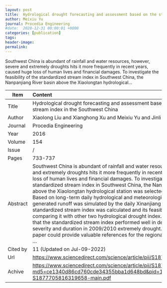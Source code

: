 ```yaml
---
layout: post
title:  Hydrological drought forecasting and assessment based on the standardized stream index in the Southwest China
author: Meixiu Yu
journal: Procedia Engineering
#date:  2020-12-31 00:00:01 +0000
categories: [publication]
tags: 
header-image: 
permalink: 
---
```

Southwest China is abundant of rainfall and water resources, however, severe and extremely droughts hits it more frequently in recent years, caused huge loss of human lives and financial damages. To investigate the feasibility of the standardized stream index in Southwest China, the Nanpanjiang River basin above the Xiaolongtan hydrological...
<!--the above is the excerpt-->
<!--more-->
<!--the following is the text-->


| Item           | Content    |
| ---------------|:------------|
| Title          | Hydrological drought forecasting and assessment based on the standardized stream index in the Southwest China     |
| Author         | Xiaolong Liu and Xianghong Xu and Meixiu Yu and Jinli Lu    |
| Journal        | Procedia Engineering   |
| Year           | 2016  |
| Volume         | 154	   |
| Issue          | /	   |
| Pages          | 733-737	   |
| Abstract       | Southwest China is abundant of rainfall and water resources, however, severe and extremely droughts hits it more frequently in recent years, caused huge loss of human lives and financial damages. To investigate the feasibility of the standardized stream index in Southwest China, the Nanpanjiang River basin above the Xiaolongtan hydrological station was selected as the case study site. Based on long-term daily hydrological and meteorological data series, the generated runoff was simulated by the daily Xinanjiang model, then the standardized stream index was calculated and its feasibility was explored by comparing it with other two hydrological drought index. The result revealed that the standardized stream index performed well in detecting the onset, severity and duration in 2009/2010 extremely drought. The output of the paper could provide valuable references for the regional and national drought …	 |
| Cited by		 | 11 (Updated on Jul-09-2022)   |
| Url  			 | <https://www.sciencedirect.com/science/article/pii/S1877705816319658>		 |
| Achive 	     | <https://www.sciencedirect.com/science/article/pii/S1877705816319658/pdf?md5=ce1340d86cd760cde34355bba1d648bd&pid=1-s2.0-S1877705816319658-main.pdf>		 |

